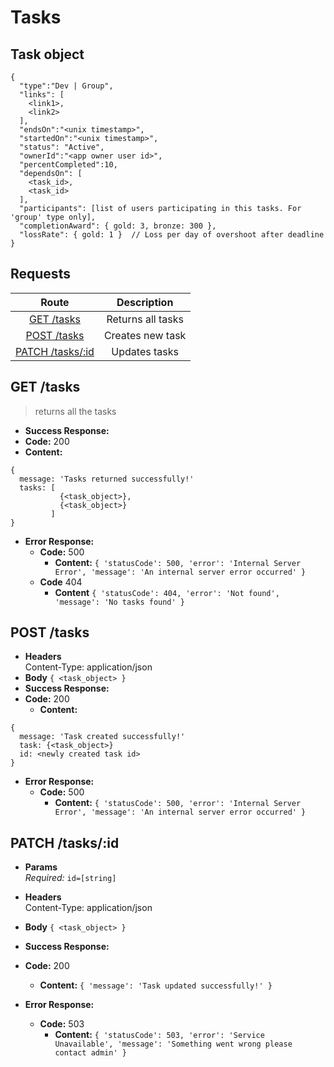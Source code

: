# Tasks

## Task object

```
{
  "type":"Dev | Group",
  "links": [
    <link1>,
    <link2>
  ],
  "endsOn":"<unix timestamp>",
  "startedOn":"<unix timestamp>",
  "status": "Active",
  "ownerId":"<app owner user id>",
  "percentCompleted":10,
  "dependsOn": [
    <task_id>,
    <task_id>
  ],
  "participants": [list of users participating in this tasks. For 'group' type only],
  "completionAward": { gold: 3, bronze: 300 },
  "lossRate": { gold: 1 }  // Loss per day of overshoot after deadline
}
```

## **Requests**

|               Route                |    Description    |
| :--------------------------------: | :---------------: |
|      [GET /tasks](#get-tasks)      | Returns all tasks |
|     [POST /tasks](#post-tasks)     | Creates new task  |
| [PATCH /tasks/:id](#patch-tasksid) |   Updates tasks   |

## **GET /tasks**

> returns all the tasks

- **Success Response:**
- **Code:** 200
- **Content:**

```
{
  message: 'Tasks returned successfully!'
  tasks: [
           {<task_object>},
           {<task_object>}
         ]
}
```

- **Error Response:**
  - **Code:** 500
    - **Content:** `{ 'statusCode': 500, 'error': 'Internal Server Error', 'message': 'An internal server error occurred' }`
  - **Code** 404
    - **Content** `{ 'statusCode': 404, 'error': 'Not found', 'message': 'No tasks found' }`

## **POST /tasks**

- **Headers**  
  Content-Type: application/json
- **Body** `{ <task_object> }`
- **Success Response:**
- **Code:** 200
  - **Content:**

```
{
  message: 'Task created successfully!'
  task: {<task_object>}
  id: <newly created task id>
}
```

- **Error Response:**
  - **Code:** 500
    - **Content:** `{ 'statusCode': 500, 'error': 'Internal Server Error', 'message': 'An internal server error occurred' }`

## **PATCH /tasks/:id**

- **Params**  
  _Required:_ `id=[string]`

- **Headers**  
  Content-Type: application/json
- **Body** `{ <task_object> }`
- **Success Response:**
- **Code:** 200

  - **Content:** `{ 'message': 'Task updated successfully!' }`

- **Error Response:**
  - **Code:** 503
    - **Content:** `{ 'statusCode': 503, 'error': 'Service Unavailable', 'message': 'Something went wrong please contact admin' }`

